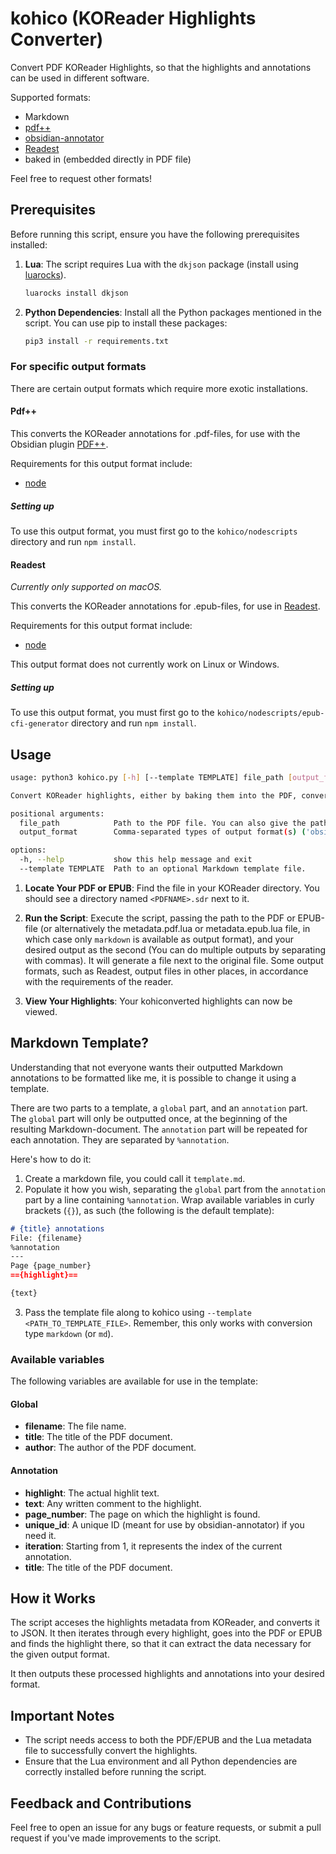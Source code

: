 # kohico (KOReader Highlights Converter)
Convert PDF KOReader Highlights, so that the highlights and annotations can be used in different software.

Supported formats:
- Markdown
- [pdf++](https://github.com/RyotaUshio/obsidian-pdf-plus)
- [obsidian-annotator](https://github.com/elias-sundqvist/obsidian-annotator)
- [Readest](https://readest.com)
- baked in (embedded directly in PDF file)

Feel free to request other formats!

## Prerequisites

Before running this script, ensure you have the following prerequisites installed:

1. **Lua**: The script requires Lua with the `dkjson` package (install using [luarocks](https://luarocks.org)).
   ```bash
   luarocks install dkjson
   ```
2. **Python Dependencies**: Install all the Python packages mentioned in the script. You can use pip to install these packages:
   ```bash
   pip3 install -r requirements.txt
   ```

### For specific output formats
There are certain output formats which require more exotic installations.

#### Pdf++
This converts the KOReader annotations for .pdf-files, for use with the Obsidian plugin [PDF++](https://github.com/RyotaUshio/obsidian-pdf-plus).

Requirements for this output format include:
- [node](https://nodejs.org)

##### Setting up
To use this output format, you must first go to the `kohico/nodescripts` directory and run `npm install`.

#### Readest
*Currently only supported on macOS.*

This converts the KOReader annotations for .epub-files, for use in [Readest](https://readest.com).

Requirements for this output format include:
- [node](https://nodejs.org)

This output format does not currently work on Linux or Windows.

##### Setting up
To use this output format, you must first go to the `kohico/nodescripts/epub-cfi-generator` directory and run `npm install`.


## Usage

```bash
usage: python3 kohico.py [-h] [--template TEMPLATE] file_path [output_format]

Convert KOReader highlights, either by baking them into the PDF, converting for use with the Annotator plugin for Obsidian, or exporting to Markdown.

positional arguments:
  file_path            Path to the PDF file. You can also give the path directly to a metadata.pdf.lua file, in which case not all conversion types will be available.
  output_format        Comma-separated types of output format(s) ('obsidian-annotator'/'obs' for Obsidian Annotator, 'bake' for baking into the PDF, 'markdown'/'md' for markdown output.). Default is 'obsidian-annotator,markdown'.

options:
  -h, --help           show this help message and exit
  --template TEMPLATE  Path to an optional Markdown template file.
```

1. **Locate Your PDF or EPUB**: Find the file in your KOReader directory. You should see a directory named `<PDFNAME>.sdr` next to it.

2. **Run the Script**: Execute the script, passing the path to the PDF or EPUB-file (or alternatively the metadata.pdf.lua or metadata.epub.lua file, in which case only `markdown` is available as output format), and your desired output as the second (You can do multiple outputs by separating with commas). It will generate a file next to the original file. Some output formats, such as Readest, output files in other places, in accordance with the requirements of the reader.

5. **View Your Highlights**: Your kohiconverted highlights can now be viewed.

## Markdown Template?
Understanding that not everyone wants their outputted Markdown annotations to be formatted like me, it is possible to change it using a template.

There are two parts to a template, a `global` part, and an `annotation` part. The `global` part will only be outputted once, at the beginning of the resulting Markdown-document. The `annotation` part will be repeated for each annotation. They are separated by `%annotation`.

Here's how to do it:

1. Create a markdown file, you could call it `template.md`.
2. Populate it how you wish, separating the `global` part from the `annotation` part by a line containing `%annotation`. Wrap available variables in curly brackets (`{}`), as such (the following is the default template):

```markdown
# {title} annotations
File: {filename}
%annotation
---
Page {page_number}
=={highlight}==

{text}
```

3. Pass the template file along to kohico using `--template <PATH_TO_TEMPLATE_FILE>`. Remember, this only works with conversion type `markdown` (or `md`).

### Available variables
The following variables are available for use in the template:

#### Global
- **filename**: The file name.
- **title**: The title of the PDF document.
- **author**: The author of the PDF document.

#### Annotation
- **highlight**: The actual highlit text.
- **text**: Any written comment to the highlight.
- **page_number**: The page on which the highlight is found.
- **unique_id**: A unique ID (meant for use by obsidian-annotator) if you need it.
- **iteration**: Starting from 1, it represents the index of the current annotation.
- **title**: The title of the PDF document.

## How it Works
The script acceses the highlights metadata from KOReader, and converts it to JSON. It then iterates through every highlight, goes into the PDF or EPUB and finds the highlight there, so that it can extract the data necessary for the given output format.

It then outputs these processed highlights and annotations into your desired format. 


## Important Notes

- The script needs access to both the PDF/EPUB and the Lua metadata file to successfully convert the highlights.
- Ensure that the Lua environment and all Python dependencies are correctly installed before running the script.

## Feedback and Contributions

Feel free to open an issue for any bugs or feature requests, or submit a pull request if you've made improvements to the script.
